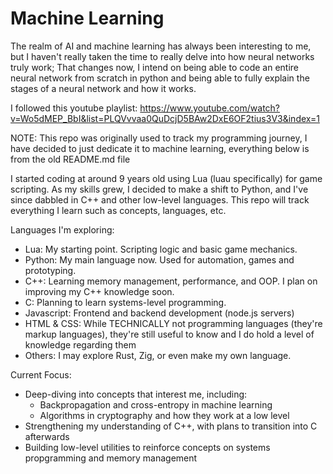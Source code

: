 # Machine Learning

The realm of AI and machine learning has always been interesting to me, but I haven't really taken the time to really delve into how neural networks truly work;
That changes now, I intend on being able to code an entire neural network from scratch in python and being able to fully explain the stages of a neural network and how it works.

I followed this youtube playlist: https://www.youtube.com/watch?v=Wo5dMEP_BbI&list=PLQVvvaa0QuDcjD5BAw2DxE6OF2tius3V3&index=1

NOTE: This repo was originally used to track my programming journey, I have decided to just dedicate it to machine learning, everything below is from the old README.md file

I started coding at around 9 years old using Lua (luau specifically) for game scripting. As my skills grew, I decided to make a shift to Python, and I've since dabbled in C++ and other low-level languages. This repo will track everything I learn such as concepts, languages, etc.

Languages I'm exploring:
- Lua: My starting point. Scripting logic and basic game mechanics.
- Python: My main language now. Used for automation, games and prototyping.
- C++: Learning memory management, performance, and OOP. I plan on improving my C++ knowledge soon.
- C: Planning to learn systems-level programming.
- Javascript: Frontend and backend development (node.js servers)
- HTML & CSS: While TECHNICALLY not programming languages (they're markup languages), they're still useful to know and I do hold a level of knowledge regarding them
- Others: I may explore Rust, Zig, or even make my own language.

Current Focus:

- Deep-diving into concepts that interest me, including:
  - Backpropagation and cross-entropy in machine learning
  - Algorithms in cryptography and how they work at a low level
- Strengthening my understanding of C++, with plans to transition into C afterwards
- Building low-level utilities to reinforce concepts on systems propgramming and memory management 
